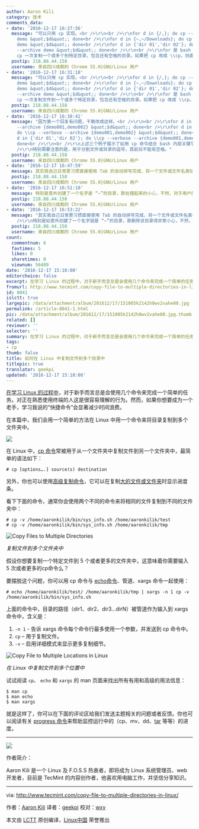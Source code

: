 ```yaml
---
author: Aaron Kili
category: 技术
comments_data:
- date: '2016-12-17 16:27:56'
  message: "可以只用 cp 实现。<br />\r\n<br />\r\nfor d in {/,}; do cp --verbose --archive
    demo &quot;$d&quot;; done<br />\r\nfor d in {~,~/Downloads}; do cp --verbose --archive
    demo &quot;$d&quot;; done<br />\r\nfor d in {'dir 01','dir 02'}; do cp --verbose
    --archive demo &quot;$d&quot;; done<br />\r\n<br />\r\nfor 是 bash 的一个关键字。上述例子演示了如何用
    cp 一次复制一个或多个到特定目录，包含还有空格的目录。如果把 cp 改成 \\cp，则直接覆盖已有文件。"
  postip: 218.88.44.158
  username: 来自四川成都的 Chrome 55.0|GNU/Linux 用户
- date: '2016-12-17 16:31:18'
  message: "可以只用 cp 实现。<br />\r\n<br />\r\nfor d in {/,}; do cp --verbose --archive
    demo &quot;$d&quot;; done<br />\r\nfor d in {~,~/Downloads}; do cp --verbose --archive
    demo &quot;$d&quot;; done<br />\r\nfor d in {'dir 01','dir 02'}; do cp --verbose
    --archive demo &quot;$d&quot;; done<br />\r\n<br />\r\nfor 是 bash 的一个关键字。上述例子演示了如何用
    cp 一次复制文件到一个或多个特定目录，包含还有空格的目录。如果把 cp 改成 \\cp，则直接覆盖已有文件。"
  postip: 218.88.44.158
  username: 来自四川成都的 Chrome 55.0|GNU/Linux 用户
- date: '2016-12-17 16:38:41'
  message: "因为第一个回复有问题，干脆改成这样。<br />\r\n<br />\r\nfor d in {/,}; do \\cp --verbose
    --archive {demo001,demo002} &quot;$d&quot;; done<br />\r\nfor d in {~,~/Downloads};
    do \\cp --verbose --archive {demo001,demo002} &quot;$d&quot;; done<br />\r\nfor
    d in {'dir 01','dir 02'}; do \\cp --verbose --archive {demo001,demo002} &quot;$d&quot;;
    done<br />\r\n<br />\r\n上述三个例子展示了如用 cp 命令结合 bash 内部关键字 for，实现一次将一个或多个文件无须交互确认直接复制到一个或多个目录中。<br
    />\r\n特别需要注意的是，用于分割文件或目录的逗号，其前后不能有空格。"
  postip: 218.88.44.158
  username: 来自四川成都的 Chrome 55.0|GNU/Linux 用户
- date: '2016-12-17 16:47:59'
  message: 其实我自己日常更习惯直接使用 Tab 的自动拼写完成，将一个文件或文件名类似的多个文件，单次复制到一个目录中。用上面的命令，打字多不说，如果遇到拼写错误，复制失败倒还好，就怕复制到错误的目录，撤销起来会挺麻烦。除非用心编写一个脚本，但似乎没有这个必要。
  postip: 218.88.44.158
  username: 来自四川成都的 Chrome 55.0|GNU/Linux 用户
- date: '2016-12-17 16:51:18'
  message: 特别是意外创建了一个名字是 “~”的目录，那处理起来的小心，不然，对于用户的主目录就来不及说再见
  postip: 218.88.44.158
  username: 来自四川成都的 Chrome 55.0|GNU/Linux 用户
- date: '2016-12-17 16:53:22'
  message: "其实我自己日常更习惯直接使用 Tab 的自动拼写完成，将一个文件或文件名类似的多个文件，单次复制到一个目录中。用上面的命令，打字多不说，如果遇到拼写错误，复制失败倒还好，就怕复制到错误的目录，撤销起来会挺麻烦。除非用心编写一个脚本，但似乎没有这个必要。<br
    />\r\n特别是如意外创建了一个名字就是 “~”的目录，那删除该目录得非常小心，不然，对于用户的主目录就来不及说再见"
  postip: 218.88.44.158
  username: 来自四川成都的 Chrome 55.0|GNU/Linux 用户
count:
  commentnum: 6
  favtimes: 5
  likes: 0
  sharetimes: 0
  viewnum: 56489
date: '2016-12-17 15:10:00'
editorchoice: false
excerpt: 在学习 Linux 的过程中，对于新手而言总是会使用几个命令来完成一个简单的任务。对正在熟悉使用终端的人这是很容易理解的行为。然而，如果你想要成为一个老手，学习我说的“快捷命令”会显著减少时间浪费。
fromurl: http://www.tecmint.com/copy-file-to-multiple-directories-in-linux/
id: 8041
islctt: true
largepic: /data/attachment/album/201612/17/151005k2142h0wv2vahe00.jpg
permalink: /article-8041-1.html
pic: /data/attachment/album/201612/17/151005k2142h0wv2vahe00.jpg.thumb.jpg
related: []
reviewer: ''
selector: ''
summary: 在学习 Linux 的过程中，对于新手而言总是会使用几个命令来完成一个简单的任务。对正在熟悉使用终端的人这是很容易理解的行为。然而，如果你想要成为一个老手，学习我说的“快捷命令”会显著减少时间浪费。
tags:
- cp
thumb: false
title: 如何在 Linux 中复制文件到多个目录中
titlepic: true
translator: geekpi
updated: '2016-12-17 15:10:00'
---
```


[在学习 Linux 的过程中](http://www.tecmint.com/free-online-linux-learning-guide-for-beginners/)，对于新手而言总是会使用几个命令来完成一个简单的任务。对正在熟悉使用终端的人这是很容易理解的行为。然而，如果你想要成为一个老手，学习我说的“快捷命令”会显著减少时间浪费。


在本篇中，我们会用一个简单的方法在 Linux 中用一个命令来将目录复制到多个文件夹中。


![](/data/attachment/album/201612/17/151005k2142h0wv2vahe00.jpg)


在 Linux 中，[cp 命令](http://www.tecmint.com/advanced-copy-command-shows-progress-bar-while-copying-files/)常被用于从一个文件夹中复制文件到另一个文件夹中，最简单的语法如下：



```
# cp [options….] source(s) destination

```

另外，你也可以使用[高级复制命令](http://www.tecmint.com/advanced-copy-command-shows-progress-bar-while-copying-files/)，它可以在复制[大的文件或文件夹](http://www.tecmint.com/find-top-large-directories-and-files-sizes-in-linux/)时显示进度条。


看下下面的命令，通常你会使用两个不同的命令来将相同的文件复制到不同的文件夹中：



```
# cp -v /home/aaronkilik/bin/sys_info.sh /home/aaronkilik/test
# cp -v /home/aaronkilik/bin/sys_info.sh /home/aaronkilik/tmp

```

![Copy Files to Multiple Directories](/data/attachment/album/201612/17/151017j3gl2gjewwiez7gg.png)


*复制文件到多个文件夹中*


假设你想要复制一个特定文件到 5 个或者更多的文件夹中，这意味着你需要输入 5 次或者更多的cp命令么？


要摆脱这个问题，你可以用 cp 命令与 [echo命令](http://www.tecmint.com/echo-command-in-linux/)、管道、xargs 命令一起使用：



```
# echo /home/aaronkilik/test/ /home/aaronkilik/tmp | xargs -n 1 cp -v /home/aaronkilik/bin/sys_info.sh

```

上面的命令中，目录的路径（dir1、dir2、dir3...dirN）被管道作为输入到 xargs 命令中，含义是：


1. `-n 1` - 告诉 xargs 命令每个命令行最多使用一个参数，并发送到 cp 命令中。
2. `cp` – 用于复制文件。
3. `-v` – 启用详细模式来显示更多复制细节。


![Copy File to Multiple Locations in Linux](/data/attachment/album/201612/17/151021auuxxnpmo9v95e5n.png)


*在 Linux 中复制文件到多个位置中*


试试阅读 `cp`、 `echo` 和 `xargs` 的 man 页面来找出所有有用和高级的用法信息：



```
$ man cp
$ man echo
$ man xargs

```

就是这样了，你可以在下面的评论区给我们发送主题相关的问题或者反馈。你也可以阅读有关 [progress 命令](http://www.tecmint.com/progress-monitor-check-progress-of-linux-commands/)来帮助监控运行中的（cp、mv、dd、[tar](http://www.tecmint.com/18-tar-command-examples-in-linux/) 等等）的进度。




---


![](/data/attachment/album/201612/17/151022hzscclmuuud7juks.jpg)


作者简介：


Aaron Kili 是一个 Linux 及 F.O.S.S 热衷者，即将成为 Linux 系统管理员、web 开发者，目前是 TecMint 的内容创作者，他喜欢用电脑工作，并坚信分享知识。




---


via: <http://www.tecmint.com/copy-file-to-multiple-directories-in-linux/>


作者：[Aaron Kili](http://www.tecmint.com/author/aaronkili/) 译者：[geekpi](https://github.com/geekpi) 校对：[wxy](https://github.com/wxy)


本文由 [LCTT](https://github.com/LCTT/TranslateProject) 原创编译，[Linux中国](https://linux.cn/) 荣誉推出
